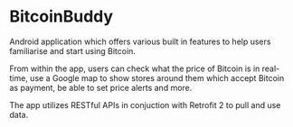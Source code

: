 # BitcoinBuddy
Android application which offers various built in features to help users familiarise and start using Bitcoin.

From within the app, users can check what the price of Bitcoin is in real-time, use a Google map to show stores around them which accept  Bitcoin as payment, be able to set price alerts and more.

The app utilizes RESTful APIs in conjuction with Retrofit 2 to pull and use data.
